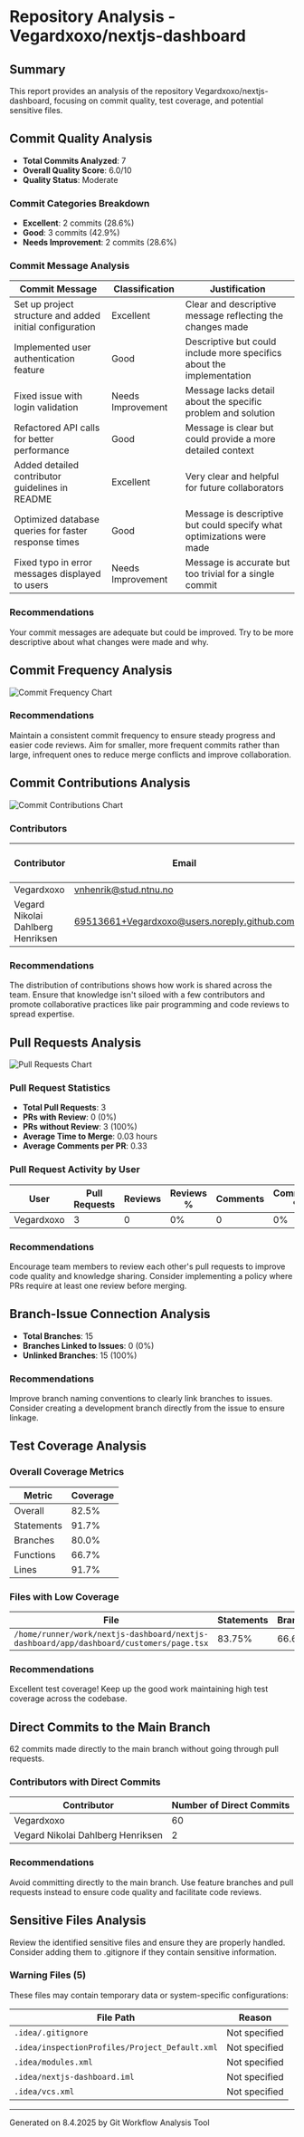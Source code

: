 # Repository Analysis - Vegardxoxo/nextjs-dashboard

## Summary

This report provides an analysis of the repository Vegardxoxo/nextjs-dashboard, focusing on commit quality, test coverage, and potential sensitive files.

## Commit Quality Analysis

- **Total Commits Analyzed**: 7
- **Overall Quality Score**: 6.0/10
- **Quality Status**: Moderate

### Commit Categories Breakdown

- **Excellent**: 2 commits (28.6%)
- **Good**: 3 commits (42.9%)
- **Needs Improvement**: 2 commits (28.6%)

### Commit Message Analysis

| Commit Message | Classification | Justification |
|----------------|----------------|---------------|
| Set up project structure and added initial configuration | Excellent | Clear and descriptive message reflecting the changes made |
| Implemented user authentication feature | Good | Descriptive but could include more specifics about the implementation |
| Fixed issue with login validation | Needs Improvement | Message lacks detail about the specific problem and solution |
| Refactored API calls for better performance | Good | Message is clear but could provide a more detailed context |
| Added detailed contributor guidelines in README | Excellent | Very clear and helpful for future collaborators |
| Optimized database queries for faster response times | Good | Message is descriptive but could specify what optimizations were made |
| Fixed typo in error messages displayed to users | Needs Improvement | Message is accurate but too trivial for a single commit |

### Recommendations

Your commit messages are adequate but could be improved. Try to be more descriptive about what changes were made and why.

## Commit Frequency Analysis

![Commit Frequency Chart](./images/COMMIT_FREQUENCY-Vegardxoxo-nextjs-dashboard-1744129353254.png)

### Recommendations

Maintain a consistent commit frequency to ensure steady progress and easier code reviews. Aim for smaller, more frequent commits rather than large, infrequent ones to reduce merge conflicts and improve collaboration.

## Commit Contributions Analysis

![Commit Contributions Chart](./images/CONTRIBUTIONS-Vegardxoxo-nextjs-dashboard-1744129354614.png)

### Contributors

| Contributor | Email | Additions | Deletions | Co-authored Lines | Total Lines |
|-------------|-------|-----------|-----------|------------------|-------------|
| Vegardxoxo | vnhenrik@stud.ntnu.no | 11822 | 1815 | 0 | 13637 |
| Vegard Nikolai Dahlberg Henriksen | 69513661+Vegardxoxo@users.noreply.github.com | 203 | 27 | 0 | 230 |

### Recommendations

The distribution of contributions shows how work is shared across the team. Ensure that knowledge isn't siloed with a few contributors and promote collaborative practices like pair programming and code reviews to spread expertise.

## Pull Requests Analysis

![Pull Requests Chart](./images/PULL_REQUESTS-Vegardxoxo-nextjs-dashboard-1744129355571.png)

### Pull Request Statistics

- **Total Pull Requests**: 3
- **PRs with Review**: 0 (0%)
- **PRs without Review**: 3 (100%)
- **Average Time to Merge**: 0.03 hours
- **Average Comments per PR**: 0.33

### Pull Request Activity by User

| User | Pull Requests | Reviews | Reviews % | Comments | Comments % |
|------|--------------|---------|-----------|----------|------------|
| Vegardxoxo | 3 | 0 | 0% | 0 | 0% |

### Recommendations

Encourage team members to review each other's pull requests to improve code quality and knowledge sharing. Consider implementing a policy where PRs require at least one review before merging.

## Branch-Issue Connection Analysis

- **Total Branches**: 15
- **Branches Linked to Issues**: 0 (0%)
- **Unlinked Branches**: 15 (100%)

### Recommendations

Improve branch naming conventions to clearly link branches to issues. Consider creating a development branch directly from the issue to ensure linkage.

## Test Coverage Analysis

### Overall Coverage Metrics

| Metric | Coverage |
|--------|----------|
| Overall | 82.5% |
| Statements | 91.7% |
| Branches | 80.0% |
| Functions | 66.7% |
| Lines | 91.7% |

### Files with Low Coverage

| File | Statements | Branches | Functions |
|------|------------|----------|----------|
| `/home/runner/work/nextjs-dashboard/nextjs-dashboard/app/dashboard/customers/page.tsx` | 83.75% | 66.66% | 50% |

### Recommendations

Excellent test coverage! Keep up the good work maintaining high test coverage across the codebase.

## Direct Commits to the Main Branch

62 commits made directly to the main branch without going through pull requests.

### Contributors with Direct Commits

| Contributor | Number of Direct Commits |
|-------------|--------------------------|
| Vegardxoxo | 60 |
| Vegard Nikolai Dahlberg Henriksen | 2 |

### Recommendations

Avoid committing directly to the main branch. Use feature branches and pull requests instead to ensure code quality and facilitate code reviews.

## Sensitive Files Analysis

Review the identified sensitive files and ensure they are properly handled. Consider adding them to .gitignore if they contain sensitive information.

### Warning Files (5)

These files may contain temporary data or system-specific configurations:

| File Path | Reason |
|-----------|--------|
| `.idea/.gitignore` | Not specified |
| `.idea/inspectionProfiles/Project_Default.xml` | Not specified |
| `.idea/modules.xml` | Not specified |
| `.idea/nextjs-dashboard.iml` | Not specified |
| `.idea/vcs.xml` | Not specified |

---
Generated on 8.4.2025 by Git Workflow Analysis Tool